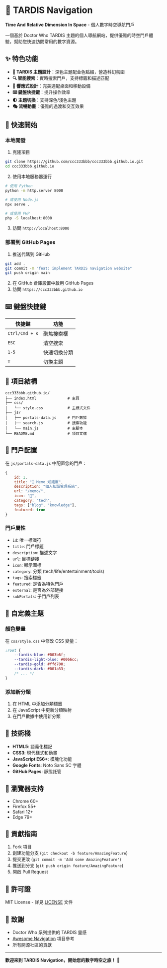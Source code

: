 # 🚀 TARDIS Navigation

**Time And Relative Dimension In Space** - 個人數字時空導航門戶

一個基於 Doctor Who TARDIS 主題的個人導航網站，提供優雅的時空門戶體驗，幫助您快速訪問常用的數字資源。

## ✨ 特色功能

- **🎨 TARDIS 主題設計**：深色主題配金色點綴，營造科幻氛圍
- **🔍 智能搜索**：實時搜索門戶，支持標籤和描述匹配
- **📱 響應式設計**：完美適配桌面和移動設備
- **⌨️ 鍵盤快捷鍵**：提升操作效率
- **🌓 主題切換**：支持深色/淺色主題
- **🎭 流暢動畫**：優雅的過渡和交互效果

## 🚀 快速開始

### 本地開發

1. 克隆項目
```bash
git clone https://github.com/ccc333bbb/ccc333bbb.github.io.git
cd ccc333bbb.github.io
```

2. 使用本地服務器運行
```bash
# 使用 Python
python -m http.server 8000

# 或使用 Node.js
npx serve .

# 或使用 PHP
php -S localhost:8000
```

3. 訪問 `http://localhost:8000`

### 部署到 GitHub Pages

1. 推送代碼到 GitHub
```bash
git add .
git commit -m "feat: implement TARDIS navigation website"
git push origin main
```

2. 在 GitHub 倉庫設置中啟用 GitHub Pages
3. 訪問 `https://ccc333bbb.github.io`

## ⌨️ 鍵盤快捷鍵

| 快捷鍵 | 功能 |
|--------|------|
| `Ctrl/Cmd + K` | 聚焦搜索框 |
| `ESC` | 清空搜索 |
| `1-5` | 快速切換分類 |
| `T` | 切換主題 |

## 📁 項目結構

```
ccc333bbb.github.io/
├── index.html              # 主頁
├── css/
│   └── style.css           # 主樣式文件
├── js/
│   ├── portals-data.js     # 門戶數據
│   ├── search.js           # 搜索功能
│   └── main.js             # 主腳本
└── README.md               # 項目文檔
```

## 🎯 門戶配置

在 `js/portals-data.js` 中配置您的門戶：

```javascript
{
    id: 1,
    title: "📝 Memo 知識庫",
    description: "個人知識管理系統",
    url: "/memo/",
    icon: "📝",
    category: "tech",
    tags: ["blog", "knowledge"],
    featured: true
}
```

### 門戶屬性

- `id`: 唯一標識符
- `title`: 門戶標題
- `description`: 描述文字
- `url`: 目標鏈接
- `icon`: 顯示圖標
- `category`: 分類 (tech/life/entertainment/tools)
- `tags`: 搜索標籤
- `featured`: 是否為特色門戶
- `external`: 是否為外部鏈接
- `subPortals`: 子門戶列表

## 🎨 自定義主題

### 顏色變量

在 `css/style.css` 中修改 CSS 變量：

```css
:root {
    --tardis-blue: #003b6f;
    --tardis-light-blue: #0066cc;
    --tardis-gold: #ffd700;
    --tardis-dark: #001a33;
    /* ... */
}
```

### 添加新分類

1. 在 HTML 中添加分類標籤
2. 在 JavaScript 中更新分類映射
3. 在門戶數據中使用新分類

## 🔧 技術棧

- **HTML5**: 語義化標記
- **CSS3**: 現代樣式和動畫
- **JavaScript ES6+**: 模塊化功能
- **Google Fonts**: Noto Sans SC 字體
- **GitHub Pages**: 靜態託管

## 📱 瀏覽器支持

- Chrome 60+
- Firefox 55+
- Safari 12+
- Edge 79+

## 🤝 貢獻指南

1. Fork 項目
2. 創建功能分支 (`git checkout -b feature/AmazingFeature`)
3. 提交更改 (`git commit -m 'Add some AmazingFeature'`)
4. 推送到分支 (`git push origin feature/AmazingFeature`)
5. 開啟 Pull Request

## 📄 許可證

MIT License - 詳見 [LICENSE](LICENSE) 文件

## 🙏 致謝

- Doctor Who 系列提供的 TARDIS 靈感
- [Awesome Navigation](https://github.com/eryajf/awesome-navigation) 項目參考
- 所有開源社區的貢獻

---

**歡迎來到 TARDIS Navigation，開始您的數字時空之旅！** 🚀
